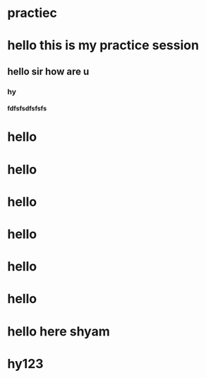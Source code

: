 # practiec
<h1>hello this is my practice session</h1>
<h2>hello sir how are u</h2>
<h3>hy</h3>
<h4>fdfsfsdfsfsfs</h4>
<h1>hello<h1>
<h1>hello<h1>
<h1>hello<h1>
<h1>hello<h1>
<h1>hello<h1>
<h1>hello<h1>
<h1>hello here shyam</h1>
<h1>hy123</h1>